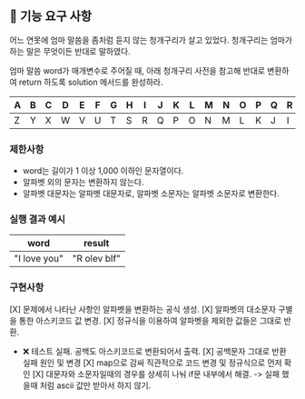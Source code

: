 ## 🚀 기능 요구 사항

어느 연못에 엄마 말씀을 좀처럼 듣지 않는 청개구리가 살고 있었다. 청개구리는 엄마가 하는 말은 무엇이든 반대로 말하였다.

엄마 말씀 word가 매개변수로 주어질 때, 아래 청개구리 사전을 참고해 반대로 변환하여 return 하도록 solution 메서드를 완성하라.

| A | B | C | D | E | F | G | H | I | J | K | L | M | N | O | P | Q | R | S | T | U | V | W | X | Y | Z |
| --- | --- | --- | --- | --- | --- | --- | --- | --- | --- | --- | --- | --- | --- | --- | --- | --- | --- | --- | --- | --- | --- | --- | --- | --- | --- |
| Z | Y | X | W | V | U | T | S | R | Q | P | O | N | M | L | K | J | I | H | G | F | E | D | C | B | A |

### 제한사항

- word는 길이가 1 이상 1,000 이하인 문자열이다.
- 알파벳 외의 문자는 변환하지 않는다.
- 알파벳 대문자는 알파벳 대문자로, 알파벳 소문자는 알파벳 소문자로 변환한다.

### 실행 결과 예시

| word | result |
| --- | --- |
| "I love you" | "R olev blf" |


### 구현사항
[X] 문제에서 나타난 사항인 알파벳을 변환하는 공식 생성.
[X] 알파벳의 대소문자 구별을 통한 아스키코드 값 변경.
[X] 정규식을 이용하여 알파벳을 제외한 값들은 그대로 반환.
 - ❌ 테스트 실패. 공백도 아스키코드로 변환되어서 출력.
[X] 공백문자 그대로 반환 실패 원인 및 변경
[X] map으로 감싸 직관적으로 코드 변경 및 정규식으로 먼저 확인
[X] 대문자와 소문자일때의 경우를 상세히 나눠 if문 내부에서 해결. -> 실패 했을때 처럼 ascii 값만 받아서 하지 않기.